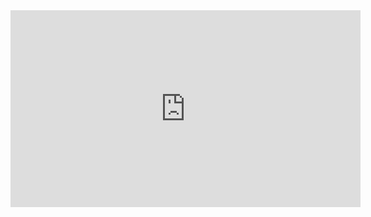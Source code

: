 <center><iframe width="560" height="315" src="https://www.youtube.com/embed/XqxUHVVO7-U?si=3bgYi-iTXyUujmOX" title="YouTube video player" frameborder="0" allow="accelerometer; autoplay; clipboard-write; encrypted-media; gyroscope; picture-in-picture; web-share" referrerpolicy="strict-origin-when-cross-origin" allowfullscreen></iframe></center>